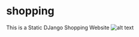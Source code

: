 # shopping
This is a Static DJango Shopping Website 
![alt text](https://github.com/naveen/shopping/blob/main/Screenshots/Home.jpeg)
